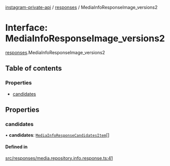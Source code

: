 [instagram-private-api](../../README.md) / [responses](../../modules/responses.md) / MediaInfoResponseImage_versions2

# Interface: MediaInfoResponseImage\_versions2

[responses](../../modules/responses.md).MediaInfoResponseImage_versions2

## Table of contents

### Properties

- [candidates](MediaInfoResponseImage_versions2.md#candidates)

## Properties

### candidates

• **candidates**: [`MediaInfoResponseCandidatesItem`](MediaInfoResponseCandidatesItem.md)[]

#### Defined in

[src/responses/media.repository.info.response.ts:41](https://github.com/Nerixyz/instagram-private-api/blob/4971f34/src/responses/media.repository.info.response.ts#L41)
